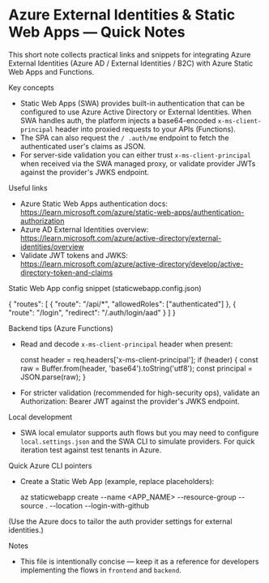 # Azure External Identities & Static Web Apps — Quick Notes

This short note collects practical links and snippets for integrating Azure External Identities (Azure AD / External Identities / B2C) with Azure Static Web Apps and Functions.

Key concepts

- Static Web Apps (SWA) provides built-in authentication that can be configured to use Azure Active Directory or External Identities. When SWA handles auth, the platform injects a base64-encoded `x-ms-client-principal` header into proxied requests to your APIs (Functions).
- The SPA can also request the `/ .auth/me` endpoint to fetch the authenticated user's claims as JSON.
- For server-side validation you can either trust `x-ms-client-principal` when received via the SWA managed proxy, or validate provider JWTs against the provider's JWKS endpoint.

Useful links

- Azure Static Web Apps authentication docs: https://learn.microsoft.com/azure/static-web-apps/authentication-authorization
- Azure AD External Identities overview: https://learn.microsoft.com/azure/active-directory/external-identities/overview
- Validate JWT tokens and JWKS: https://learn.microsoft.com/azure/active-directory/develop/active-directory-token-and-claims

Static Web App config snippet (staticwebapp.config.json)

{
"routes": [
{
"route": "/api/\*",
"allowedRoles": ["authenticated"]
},
{
"route": "/login",
"redirect": "/.auth/login/aad"
}
]
}

Backend tips (Azure Functions)

- Read and decode `x-ms-client-principal` header when present:

    const header = req.headers['x-ms-client-principal'];
    if (header) {
    const raw = Buffer.from(header, 'base64').toString('utf8');
    const principal = JSON.parse(raw);
    }

- For stricter validation (recommended for high-security ops), validate an Authorization: Bearer <token> JWT against the provider's JWKS endpoint.

Local development

- SWA local emulator supports auth flows but you may need to configure `local.settings.json` and the SWA CLI to simulate providers. For quick iteration test against test tenants in Azure.

Quick Azure CLI pointers

- Create a Static Web App (example, replace placeholders):

    az staticwebapp create --name <APP_NAME> --resource-group <RG> --source . --location <REGION> --login-with-github

(Use the Azure docs to tailor the auth provider settings for external identities.)

Notes

- This file is intentionally concise — keep it as a reference for developers implementing the flows in `frontend` and `backend`.
